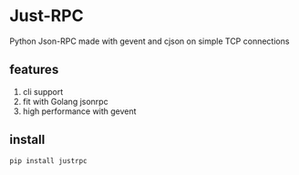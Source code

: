 # Just-RPC
Python Json-RPC made with gevent and cjson on simple TCP connections 

## features

1. cli support
2. fit with Golang jsonrpc
3. high performance with gevent

## install
`pip install justrpc`
